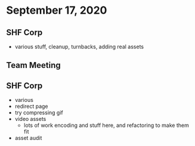 # September 17, 2020

## SHF Corp
- various stuff, cleanup, turnbacks, adding real assets

## Team Meeting

## SHF Corp
- various
- redirect page
- try compressing gif
- video assets
  - lots of work encoding and stuff here, and refactoring to make them fit
- asset audit
